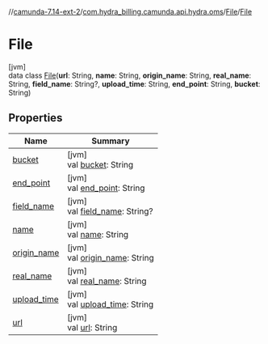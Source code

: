 //[camunda-7.14-ext-2](../../../../index.md)/[com.hydra_billing.camunda.api.hydra.oms](../../index.md)/[File](../index.md)/[File](index.md)

# File

[jvm]\
data class [File](index.md)(**url**: String, **name**: String, **origin_name**: String, **real_name**: String, **field_name**: String?, **upload_time**: String, **end_point**: String, **bucket**: String)

## Properties

| Name | Summary |
|---|---|
| [bucket](bucket.md) | [jvm]<br>val [bucket](bucket.md): String |
| [end_point](end_point.md) | [jvm]<br>val [end_point](end_point.md): String |
| [field_name](field_name.md) | [jvm]<br>val [field_name](field_name.md): String? |
| [name](name.md) | [jvm]<br>val [name](name.md): String |
| [origin_name](origin_name.md) | [jvm]<br>val [origin_name](origin_name.md): String |
| [real_name](real_name.md) | [jvm]<br>val [real_name](real_name.md): String |
| [upload_time](upload_time.md) | [jvm]<br>val [upload_time](upload_time.md): String |
| [url](url.md) | [jvm]<br>val [url](url.md): String |
